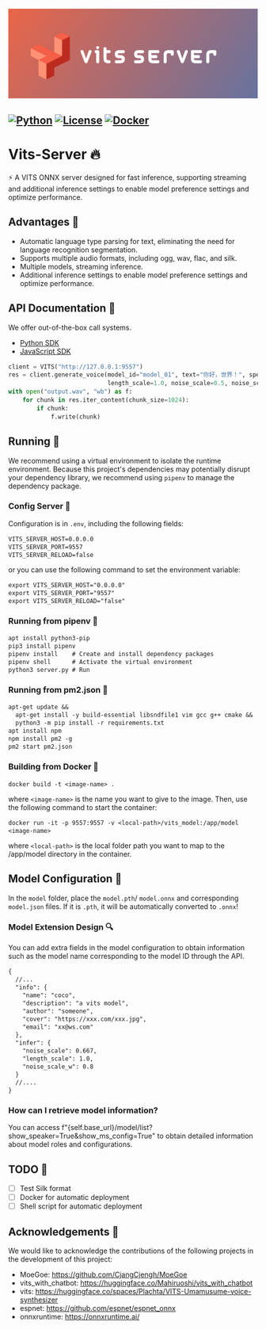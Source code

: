 ![cover.png](docs/cover.png)

[![Python](https://img.shields.io/badge/python-3.8%2B-blue)](https://www.python.org/downloads/)
[![License](https://img.shields.io/badge/license-BSD3-green)](LICENSE)
[![Docker](https://github.com/LlmKira/VitsServer/actions/workflows/docker-latest.yaml/badge.svg)](https://github.com/LlmKira/VitsServer/actions/workflows/docker-latest.yaml)
------

# Vits-Server 🔥

⚡ A VITS ONNX server designed for fast inference, supporting streaming and additional inference settings to enable model
preference settings and optimize performance.

## Advantages 💪

- Automatic language type parsing for text, eliminating the need for language recognition segmentation.
- Supports multiple audio formats, including ogg, wav, flac, and silk.
- Multiple models, streaming inference.
- Additional inference settings to enable model preference settings and optimize performance.

## API Documentation 📖

We offer out-of-the-box call systems.

- [Python SDK](docs/sdk.py)
- [JavaScript SDK](docs/sdk.js)

```python
client = VITS("http://127.0.0.1:9557")
res = client.generate_voice(model_id="model_01", text="你好，世界！", speaker_id=0, audio_type="wav",
                            length_scale=1.0, noise_scale=0.5, noise_scale_w=0.5, auto_parse=True)
with open("output.wav", "wb") as f:
    for chunk in res.iter_content(chunk_size=1024):
        if chunk:
            f.write(chunk)
```

## Running 🏃

We recommend using a virtual environment to isolate the runtime environment. Because this project's dependencies may
potentially disrupt your dependency library, we recommend using `pipenv` to manage the dependency package.

### Config Server 🐚

Configuration is in `.env`, including the following fields:

```dotenv
VITS_SERVER_HOST=0.0.0.0
VITS_SERVER_PORT=9557
VITS_SERVER_RELOAD=false
```

or you can use the following command to set the environment variable:

```shell
export VITS_SERVER_HOST="0.0.0.0"
export VITS_SERVER_PORT="9557"
export VITS_SERVER_RELOAD="false"
```

### Running from pipenv 🐍

```shell
apt install python3-pip
pip3 install pipenv
pipenv install    # Create and install dependency packages
pipenv shell      # Activate the virtual environment
python3 server.py # Run

```

### Running from pm2.json 🚀

```shell
apt-get update &&
  apt-get install -y build-essential libsndfile1 vim gcc g++ cmake &&
  python3 -m pip install -r requirements.txt
apt install npm
npm install pm2 -g
pm2 start pm2.json

```

### Building from Docker 🐋

```shell
docker build -t <image-name> .
```

where `<image-name>` is the name you want to give to the image. Then, use the following command to start the container:

```shell
docker run -it -p 9557:9557 -v <local-path>/vits_model:/app/model <image-name>
```

where `<local-path>` is the local folder path you want to map to the /app/model directory in the container.

## Model Configuration 📁

In the `model` folder, place the `model.pth`/ `model.onnx` and corresponding `model.json` files. If it is `.pth`, it
will be automatically converted to `.onnx`!

### Model Extension Design 🔍

You can add extra fields in the model configuration to obtain information such as the model name corresponding to the
model ID through the API.

```json5
{
  //...
  "info": {
    "name": "coco",
    "description": "a vits model",
    "author": "someone",
    "cover": "https://xxx.com/xxx.jpg",
    "email": "xx@ws.com"
  },
  "infer": {
    "noise_scale": 0.667,
    "length_scale": 1.0,
    "noise_scale_w": 0.8
  }
  //....
}
```

### How can I retrieve model information?

You can access f"{self.base_url}/model/list?show_speaker=True&show_ms_config=True" to obtain detailed information about
model roles and configurations.

## TODO 📝

- [ ] Test Silk format
- [ ] Docker for automatic deployment
- [ ] Shell script for automatic deployment

## Acknowledgements 🙏

We would like to acknowledge the contributions of the following projects in the development of this project:

- MoeGoe: https://github.com/CjangCjengh/MoeGoe
- vits_with_chatbot: https://huggingface.co/Mahiruoshi/vits_with_chatbot
- vits: https://huggingface.co/spaces/Plachta/VITS-Umamusume-voice-synthesizer
- espnet: https://github.com/espnet/espnet_onnx
- onnxruntime: https://onnxruntime.ai/
